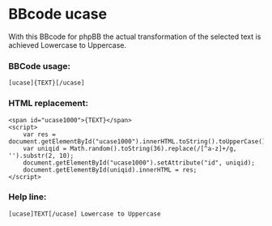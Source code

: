 # BBcode ucase
With this BBcode for phpBB the actual transformation of the selected text is achieved Lowercase to Uppercase.

### BBCode usage:
```
[ucase]{TEXT}[/ucase]
```

### HTML replacement:
```
<span id="ucase1000">{TEXT}</span>
<script>
    var res = document.getElementById("ucase1000").innerHTML.toString().toUpperCase();
    var uniqid = Math.random().toString(36).replace(/[^a-z]+/g, '').substr(2, 10);
    document.getElementById("ucase1000").setAttribute("id", uniqid);
    document.getElementById(uniqid).innerHTML = res;
</script>
```

### Help line:
```
[ucase]TEXT[/ucase] Lowercase to Uppercase
```
